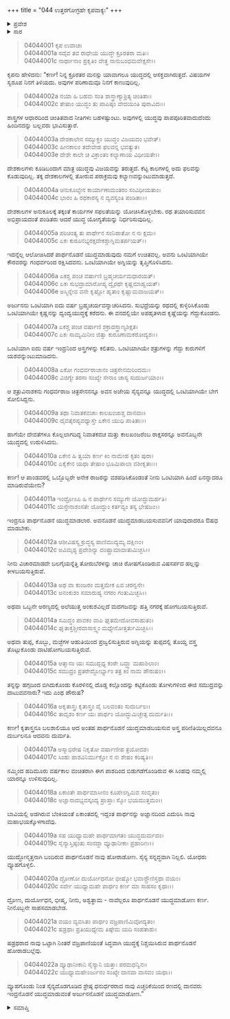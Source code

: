 +++
title = "044 ಉತ್ತರಗೋಗ್ರಹೇ ಕೃಪವಾಕ್ಯಃ"
+++

<details><summary>ಪ್ರವೇಶ</summary>


।।   ಓಂ ಓಂ ನಮೋ ನಾರಾಯಣಾಯ।।   ಶ್ರೀ ವೇದವ್ಯಾಸಾಯ ನಮಃ ।।

ಶ್ರೀ ಕೃಷ್ಣದ್ವೈಪಾಯನ ವೇದವ್ಯಾಸ ವಿರಚಿತ  

**ಶ್ರೀ ಮಹಾಭಾರತ**

**ವಿರಾಟ ಪರ್ವ**

**ಗೋಹರಣ ಪರ್ವ**

**ಅಧ್ಯಾಯ 44**

</details>


<details><summary>ಸಾರ</summary>

ಕೃಪನು ಕರ್ಣನ ಪೌರುಷವನ್ನು ನಿಂದಿಸಿ, ಅರ್ಜುನನ ಪರಾಕ್ರಮವನ್ನು ಹೊಗಳುತ್ತಾ, ತಾವೆಲ್ಲ ಷಡ್ರಥರೂ ಒಟ್ಟಾದರೆ ಮಾತ್ರ ಅರ್ಜುನನೊಂದಿಗೆ ಹೋರಾಡಬಲ್ಲೆವು ಎಂದು ಹೇಳಿದುದು (1-22).

</details>


> 04044001 ಕೃಪ ಉವಾಚ।  
04044001a ಸದೈವ ತವ ರಾಧೇಯ ಯುದ್ಧೇ ಕ್ರೂರತರಾ ಮತಿಃ।  
04044001c ನಾರ್ಥಾನಾಂ ಪ್ರಕೃತಿಂ ವೇತ್ಥ ನಾನುಬಂಧಮವೇಕ್ಷಸೇ।।

ಕೃಪನು ಹೇಳಿದನು: “ಕರ್ಣ! ನಿನ್ನ ಕ್ರೂರತರ ಮನಸ್ಸು ಯಾವಾಗಲೂ ಯುದ್ಧದಲ್ಲಿ ಆಸಕ್ತವಾಗಿರುತ್ತದೆ. ವಿಷಯಗಳ ಸ್ವರೂಪ ನಿನಗೆ ತಿಳಿಯದು. ಅವುಗಳ ಪರಿಣಾಮವೂ ನಿನಗೆ ಕಾಣುವುದಿಲ್ಲ.

> 04044002a ನಯಾ ಹಿ ಬಹವಃ ಸಂತಿ ಶಾಸ್ತ್ರಾಣ್ಯಾಶ್ರಿತ್ಯ ಚಿಂತಿತಾಃ।  
04044002c ತೇಷಾಂ ಯುದ್ಧಂ ತು ಪಾಪಿಷ್ಠಂ ವೇದಯಂತಿ ಪುರಾವಿದಃ।।

ಶಾಸ್ತ್ರಗಳ ಆಧಾರದಿಂದ ಚಿಂತಿತವಾದ ನೀತಿಗಳು ಬಹಳಷ್ಟುಂಟು. ಅವುಗಳಲ್ಲಿ ಯುದ್ಧವು ಪಾಪಪೂರಿತವಾದುದೆಂದು ಹಿಂದಿನದನ್ನು ಬಲ್ಲವರು ಭಾವಿಸುತ್ತಾರೆ.

> 04044003a ದೇಶಕಾಲೇನ ಸಮ್ಯುಕ್ತಂ ಯುದ್ಧಂ ವಿಜಯದಂ ಭವೇತ್।  
04044003c ಹೀನಕಾಲಂ ತದೇವೇಹ ಫಲವನ್ನ ಭವತ್ಯುತ।  
04044003e ದೇಶೇ ಕಾಲೇ ಚ ವಿಕ್ರಾಂತಂ ಕಲ್ಯಾಣಾಯ ವಿಧೀಯತೇ।।

ದೇಶಕಾಲಗಳು ಕೂಡಿಬಂದಾಗ ಮಾತ್ರ ಯುದ್ಧವು ವಿಜಯವನ್ನು ತರುತ್ತದೆ. ಕೆಟ್ಟ ಕಾಲಗಳಲ್ಲಿ ಅದು ಫಲವನ್ನು ಕೊಡುವುದಿಲ್ಲ. ತಕ್ಕ ದೇಶಕಾಲಗಳಲ್ಲಿ ತೋರುವ ಪರಾಕ್ರಮವು ಕಲ್ಯಾಣವನ್ನುಂಟುಮಾಡುತ್ತದೆ.

> 04044004a ಆನುಕೂಲ್ಯೇನ ಕಾರ್ಯಾಣಾಮಂತರಂ ಸಂವಿಧೀಯತಾಂ।  
04044004c ಭಾರಂ ಹಿ ರಥಕಾರಸ್ಯ ನ ವ್ಯವಸ್ಯಂತಿ ಪಂಡಿತಾಃ।।

ದೇಶಕಾಲಗಳ ಅನುಕೂಲಕ್ಕೆ ತಕ್ಕಂತೆ ಕಾರ್ಯಗಳ ಸಫಲತೆಯನ್ನು ಯೋಚಿಸಿಕೊಳ್ಳಬೇಕು. ರಥ ತಯಾರಿಸುವವನ ಅಭಿಪ್ರಾಯದಂತೆ ಪಂಡಿತರು ಆದರೆ ಯುದ್ಧ ಯೋಗ್ಯತೆಯನ್ನು ನಿರ್ಧರಿಸುವುದಿಲ್ಲ.

> 04044005a ಪರಿಚಿಂತ್ಯ ತು ಪಾರ್ಥೇನ ಸಂನಿಪಾತೋ ನ ನಃ ಕ್ಷಮಃ।  
04044005c ಏಕಃ ಕುರೂನಭ್ಯರಕ್ಷದೇಕಶ್ಚಾಗ್ನಿಮತರ್ಪಯತ್।।

ಇದನ್ನೆಲ್ಲ ಆಲೋಚಿಸಿದರೆ ಪಾರ್ಥನೊಡನೆ ಯುದ್ಧಮಾಡುವುದು ನಮಗೆ ಉಚಿತವಲ್ಲ. ಅವನು ಒಂಟಿಯಾಗಿಯೇ ಕೌರವರನ್ನು ಗಂಧರ್ವರಿಂದ ರಕ್ಷಿಸಿದವನು. ಒಂಟಿಯಾಗಿಯೇ ಅಗ್ನಿಯನ್ನು ತೃಪ್ತಿಗೊಳಿಸಿದನು.

> 04044006a ಏಕಶ್ಚ ಪಂಚ ವರ್ಷಾಣಿ ಬ್ರಹ್ಮಚರ್ಯಮಧಾರಯತ್।  
04044006c ಏಕಃ ಸುಭದ್ರಾಮಾರೋಪ್ಯ ದ್ವೈರಥೇ ಕೃಷ್ಣಮಾಹ್ವಯತ್।  
04044006e ಅಸ್ಮಿನ್ನೇವ ವನೇ ಕೃಷ್ಣೋ ಹೃತಾಂ ಕೃಷ್ಣಾಮವಾಜಯತ್।।

ಅರ್ಜುನನು ಒಂಟಿಯಾಗಿ ಐದು ವರ್ಷ ಬ್ರಹ್ಮಚರ್ಯವನ್ನಾಚರಿಸಿದನು. ಸುಭದ್ರೆಯನ್ನು ರಥದಲ್ಲಿ ಕುಳ್ಳಿರಿಸಿಕೊಂಡು ಒಂಟಿಯಾಗಿಯೇ ಕೃಷ್ಣನನ್ನು ದ್ವಂದ್ವಯುದ್ಧಕ್ಕೆ ಕರೆದನು. ಈ ವನದಲ್ಲಿಯೇ ಅಪಹೃತಳಾದ ಕೃಷ್ಣೆಯನ್ನು ಗೆದ್ದುಕೊಂಡನು.

> 04044007a ಏಕಶ್ಚ ಪಂಚ ವರ್ಷಾಣಿ ಶಕ್ರಾದಸ್ತ್ರಾಣ್ಯಶಿಕ್ಷತ।  
04044007c ಏಕಃ ಸಾಮ್ಯಮಿನೀಂ ಜಿತ್ವಾ ಕುರೂಣಾಮಕರೋದ್ಯಶಃ।।

ಒಂಟಿಯಾಗಿ ಐದು ವರ್ಷ ಇಂದ್ರನಿಂದ ಅಸ್ತ್ರಗಳನ್ನು ಕಲಿತನು. ಒಂಟಿಯಾಗಿಯೇ ಶತ್ರುಗಳನ್ನು ಗೆದ್ದು ಕುರುಗಳಿಗೆ ಯಶವನ್ನುಂಟುಮಾಡಿದನು.

> 04044008a ಏಕೋ ಗಂಧರ್ವರಾಜಾನಂ ಚಿತ್ರಸೇನಮರಿಂದಮಃ।  
04044008c ವಿಜಿಗ್ಯೇ ತರಸಾ ಸಂಖ್ಯೇ ಸೇನಾಂ ಚಾಸ್ಯ ಸುದುರ್ಜಯಾಂ।।

ಆ ಶತ್ರುವಿನಾಶಕನು ಗಂಧರ್ವರಾಜ ಚಿತ್ರಸೇನನನ್ನೂ ಅವನ ಅಜೇಯ ಸೈನ್ಯವನ್ನೂ ಯುದ್ಧದಲ್ಲಿ ಒಂಟಿಯಾಗಿಯೇ ಬೇಗ ಸೋಲಿಸಿದ್ದನು.

> 04044009a ತಥಾ ನಿವಾತಕವಚಾಃ ಕಾಲಖಂಜಾಶ್ಚ ದಾನವಾಃ।  
04044009c ದೈವತೈರಪ್ಯವಧ್ಯಾಸ್ತೇ ಏಕೇನ ಯುಧಿ ಪಾತಿತಾಃ।।

ಹಾಗೆಯೇ ದೇವತೆಗಳೂ ಕೊಲ್ಲಲಾಗದಿದ್ದ ನಿವಾತಕವಚ ಮತ್ತು ಕಾಲಖಂಜರೆಂಬ ರಾಕ್ಷಸರನ್ನೂ ಅವನೊಬ್ಬನೇ ಯುದ್ಧದಲ್ಲಿ ಉರುಳಿಸಿದನು.

> 04044010a ಏಕೇನ ಹಿ ತ್ವಯಾ ಕರ್ಣ ಕಿಂ ನಾಮೇಹ ಕೃತಂ ಪುರಾ।  
04044010c ಏಕೈಕೇನ ಯಥಾ ತೇಷಾಂ ಭೂಮಿಪಾಲಾ ವಶೀಕೃತಾಃ।।

ಕರ್ಣ! ಆ ಪಾಂಡವರಲ್ಲಿ ಒಬ್ಬೊಬ್ಬರೇ ಅನೇಕ ರಾಜರನ್ನು ವಶಪಡಿಸಿಕೊಂಡಂತೆ ನೀನು ಒಂಟಿಯಾಗಿ ಹಿಂದೆ ಏನನ್ನಾದರೂ ಮಾಡಿರುವೆಯೇನು?

> 04044011a ಇಂದ್ರೋಽಪಿ ಹಿ ನ ಪಾರ್ಥೇನ ಸಮ್ಯುಗೇ ಯೋದ್ಧುಮರ್ಹತಿ।  
04044011c ಯಸ್ತೇನಾಶಂಸತೇ ಯೋದ್ಧುಂ ಕರ್ತವ್ಯಂ ತಸ್ಯ ಭೇಷಜಂ।।

ಇಂದ್ರನೂ ಪಾರ್ಥನೊಡನೆ ಯುದ್ಧಮಾಡಲಾರ. ಅವನೊಡನೆ ಯುದ್ಧಮಾಡಬಯಸುವವನಿಗೆ ಯಾವುದಾದರೂ ಔಷಧ ಮಾಡಬೇಕು.

> 04044012a ಆಶೀವಿಷಸ್ಯ ಕ್ರುದ್ಧಸ್ಯ ಪಾಣಿಮುದ್ಯಮ್ಯ ದಕ್ಷಿಣಂ।  
04044012c ಅವಿಮೃಶ್ಯ ಪ್ರದೇಶಿನ್ಯಾ ದಂಷ್ಟ್ರಾಮಾದಾತುಮಿಚ್ಛಸಿ।।

ನೀನು ವಿಚಾರಮಾಡದೇ ಬಲಗೈಯನ್ನೆತ್ತಿ ತೋರುಬೆರಳನ್ನು ಚಾಚಿ ರೋಷಗೊಂಡಿರುವ ವಿಷಸರ್ಪದ ಹಲ್ಲನ್ನು ಕೀಳಬಯಸುತ್ತಿರುವೆ.

> 04044013a ಅಥ ವಾ ಕುಂಜರಂ ಮತ್ತಮೇಕ ಏವ ಚರನ್ವನೇ।  
04044013c ಅನಂಕುಶಂ ಸಮಾರುಹ್ಯ ನಗರಂ ಗಂತುಮಿಚ್ಛಸಿ।।

ಅಥವಾ ಒಬ್ಬನೇ ಅರಣ್ಯದಲ್ಲಿ ಅಲೆಯುತ್ತ ಅಂಕುಶವಿಲ್ಲದೆ ಮದಗಜವನ್ನು ಹತ್ತಿ ನಗರಕ್ಕೆ ಹೋಗಬಯಸುತ್ತಿರುವೆ.

> 04044014a ಸಮಿದ್ಧಂ ಪಾವಕಂ ವಾಪಿ ಘೃತಮೇದೋವಸಾಹುತಂ।  
04044014c ಘೃತಾಕ್ತಶ್ಚೀರವಾಸಾಸ್ತ್ವಂ ಮಧ್ಯೇನೋತ್ತರ್ತುಮಿಚ್ಛಸಿ।।

ಅಥವಾ ತುಪ್ಪ, ಕೊಬ್ಬು, ಮಜ್ಜೆಗಳ ಆಹುತಿಯಿಂದ ಪ್ರಜ್ವಲಿಸುತ್ತಿರುವ ಅಗ್ನಿಯನ್ನು ತುಪ್ಪದಲ್ಲಿ ತೊಯ್ದ ವಸ್ತ್ರ ತೊಟ್ಟುಕೊಂಡು ದಾಟಿಹೋಗಬಯಸುತ್ತಿರುವೆ.

> 04044015a ಆತ್ಮಾನಂ ಯಃ ಸಮುದ್ಬಧ್ಯ ಕಂಠೇ ಬದ್ಧ್ವಾ ಮಹಾಶಿಲಾಂ।  
04044015c ಸಮುದ್ರಂ ಪ್ರತರೇದ್ದೋರ್ಭ್ಯಾಂ ತತ್ರ ಕಿಂ ನಾಮ ಪೌರುಷಂ।।

ತನ್ನನ್ನು ಹಗ್ಗದಿಂದ ಬಿಗಿದುಕೊಂಡು ಕೊರಳಿನಲ್ಲಿ ದೊಡ್ಡ ಕಲ್ಲೊಂದನ್ನು ಕಟ್ಟಿಕೊಂಡು ತೋಳುಗಳಿಂದ ಈಜಿ ಸಮುದ್ರವನ್ನು ದಾಟುವವನಾರು? ಇದು ಎಂಥ ಪೌರುಷ?

> 04044016a ಅಕೃತಾಸ್ತ್ರಃ ಕೃತಾಸ್ತ್ರಂ ವೈ ಬಲವಂತಂ ಸುದುರ್ಬಲಃ।  
04044016c ತಾದೃಶಂ ಕರ್ಣ ಯಃ ಪಾರ್ಥಂ ಯೋದ್ಧುಮಿಚ್ಛೇತ್ಸ ದುರ್ಮತಿಃ।।

ಕರ್ಣ! ಕೃತಾಸ್ತ್ರನೂ ಬಲಶಾಲಿಯೂ ಆದ ಅಂತಹ ಪಾರ್ಥನೊಡನೆ ಯುದ್ಧಮಾಡಬಯಸುವ ಅಸ್ತ್ರ ಪರಿಣಿತಿಯಿಲ್ಲದವನೂ ದುರ್ಬಲನೂ ಆದವನು ದುರ್ಮತಿ.

> 04044017a ಅಸ್ಮಾಭಿರೇಷ ನಿಕೃತೋ ವರ್ಷಾಣೀಹ ತ್ರಯೋದಶ।  
04044017c ಸಿಂಹಃ ಪಾಶವಿನಿರ್ಮುಕ್ತೋ ನ ನಃ ಶೇಷಂ ಕರಿಷ್ಯತಿ।।

ನಮ್ಮಿಂದ ಹದಿಮೂರು ವರ್ಷಕಾಲ ವಂಚಿತರಾಗಿ ಈಗ ಪಾಶದಿಂದ ಬಿಡುಗಡೆಗೊಂಡಿರುವ ಈ ಸಿಂಹವು ನಮ್ಮಲ್ಲಿ ಯಾರನ್ನೂ ಉಳಿಸುವುದಿಲ್ಲ.

> 04044018a ಏಕಾಂತೇ ಪಾರ್ಥಮಾಸೀನಂ ಕೂಪೇಽಗ್ನಿಮಿವ ಸಂವೃತಂ।  
04044018c ಅಜ್ಞಾನಾದಭ್ಯವಸ್ಕಂದ್ಯ ಪ್ರಾಪ್ತಾಃ ಸ್ಮೋ ಭಯಮುತ್ತಮಂ।।

ಬಾವಿಯಲ್ಲಿ ಅಡಗಿರುವ ಬೆಂಕಿಯಂತೆ ಏಕಾಂತದಲ್ಲಿ ಇದ್ದಂತ ಪಾರ್ಥನನ್ನು ಅಜ್ಞಾನದಿಂದ ಎದುರಿಸಿ ನಾವು ಮಹಾಭಯಕ್ಕೊಳಗಾದೆವು.

> 04044019a ಸಹ ಯುಧ್ಯಾಮಹೇ ಪಾರ್ಥಮಾಗತಂ ಯುದ್ಧದುರ್ಮದಂ।  
04044019c ಸೈನ್ಯಾಸ್ತಿಷ್ಠಂತು ಸಂನದ್ಧಾ ವ್ಯೂಢಾನೀಕಾಃ ಪ್ರಹಾರಿಣಃ।।

ಯುದ್ಧೋನ್ಮತ್ತನಾಗಿ ಬಂದಿರುವ ಪಾರ್ಥನೊಡನೆ ನಾವು ಹೋರಾಡೋಣ. ಸೈನ್ಯ ಸನ್ನದ್ಧವಾಗಿ ನಿಲ್ಲಲಿ. ಯೋಧರು ವ್ಯೂಹಗೊಳ್ಳಲಿ.

> 04044020a ದ್ರೋಣೋ ದುರ್ಯೋಧನೋ ಭೀಷ್ಮೋ ಭವಾನ್ದ್ರೌಣಿಸ್ತಥಾ ವಯಂ।  
04044020c ಸರ್ವೇ ಯುಧ್ಯಾಮಹೇ ಪಾರ್ಥಂ ಕರ್ಣ ಮಾ ಸಾಹಸಂ ಕೃಥಾಃ।।

ದ್ರೋಣ, ದುರ್ಯೋಧನ, ಭೀಷ್ಮ, ನೀನು, ಅಶ್ವತ್ಥಾಮ - ನಾವೆಲ್ಲರೂ ಪಾರ್ಥನೊಡನೆ ಯುದ್ಧಮಾಡೋಣ ಕರ್ಣ. ನೀನೊಬ್ಬನೇ ಸಾಹಸಮಾಡಬೇಡ.

> 04044021a ವಯಂ ವ್ಯವಸಿತಂ ಪಾರ್ಥಂ ವಜ್ರಪಾಣಿಮಿವೋದ್ಯತಂ।  
04044021c ಷಡ್ರಥಾಃ ಪ್ರತಿಯುಧ್ಯೇಮ ತಿಷ್ಠೇಮ ಯದಿ ಸಂಹತಾಹಃ।

ಷಡ್ರಥರಾದ ನಾವು ಒಟ್ಟಾಗಿ ನಿಂತರೆ ವಜ್ರಪಾಣಿಯಂತೆ ಸಿದ್ಧವಾಗಿ ಯುದ್ಧಕ್ಕೆ ನಿಶ್ಚಯಿಸಿರುವ ಪಾರ್ಥನೊಡನೆ ಹೋರಾಡಬಲ್ಲೆವು.

> 04044022a ವ್ಯೂಢಾನೀಕಾನಿ ಸೈನ್ಯಾನಿ ಯತ್ತಾಃ ಪರಮಧನ್ವಿನಃ।  
04044022c ಯುಧ್ಯಾಮಹೇಽರ್ಜುನಂ ಸಂಖ್ಯೇ ದಾನವಾ ವಾಸವಂ ಯಥಾ।।

ವ್ಯೂಹಗೊಂಡು ನಿಂತ ಸೈನ್ಯದೊಡಗೂಡಿದ ಶ್ರೇಷ್ಠ ಧನುರ್ಧರರಾದ ನಾವು ಎಚ್ಚರಿಕೆಯಿಂದ ರಣದಲ್ಲಿ ದಾನವರು ಇಂದ್ರನೊಡನೆ ಯುದ್ಧಮಾಡುವಂತೆ ಅರ್ಜುನನೊಡನೆ ಯುದ್ಧಮಾಡೋಣ.”

<details><summary>ಸಮಾಪ್ತಿ</summary>


ಇತಿ ಶ್ರೀ ಮಹಾಭಾರತೇ ವಿರಾಟ ಪರ್ವಣಿ ಗೋಹರಣ ಪರ್ವಣಿ ಉತ್ತರಗೋಗ್ರಹೇ ಕೃಪವಾಕ್ಯೇ ಚತುಶ್ಚತ್ವಾರಿಂಶೋಽಧ್ಯಾಯಃ।  
ಇದು ಶ್ರೀ ಮಹಾಭಾರತದಲ್ಲಿ ವಿರಾಟ ಪರ್ವದಲ್ಲಿ ಗೋಹರಣ ಪರ್ವದಲ್ಲಿ ಉತ್ತರಗೋಗ್ರಹದಲ್ಲಿ ಕೃಪವಾಕ್ಯದಲ್ಲಿ ನಲ್ವತ್ನಾಲ್ಕನೆಯ ಅಧ್ಯಾಯವು.



</details>
